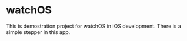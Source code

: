 # watchOS
This is demostration project for watchOS in iOS development.
There is a simple stepper in this app.
